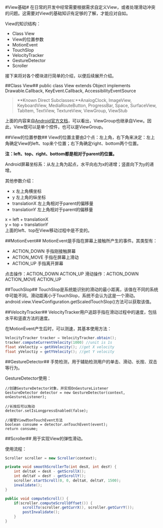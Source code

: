 #View基础#
在日常的开发中经常需要根据需求自定义View，或者处理滑动冲突的问题。这需要对View的基础知识有足够的了解，才能应对自如。

View的知识结构：
 - Class View
 - View的位置参数
 - MotionEvent
 - TouchSlop
 - VelocityTracker
 - GestureDetector
 - Scroller

接下来将对各个模块进行简单的介绍，以便后续展开介绍。

##Class View##
public class View extends Object implements Drawable.Callback, KeyEvent.Callback, AccessibilityEventSource
> **Known Direct Subclasses:**AnalogClock, ImageView, KeyboardView, MediaRouteButton, ProgressBar, Space, SurfaceView, TabItem, TextView, TextureView, ViewGroup, ViewStub

上面的内容来自[Android官方文档](https://developer.android.google.cn/reference/android/view/View.html)，可以看出，ViewGroup也继承自View。因此，View既可以是单个控件，也可以是ViewGroup。

##View的位置参数##
View的位置主要由2个点：左上角，右下角来决定：左上角确定View的left、top来个位置；右下角确定right、bottom两个位置。

**注：left、top、right、bottom都是相对于parent的位置。**

Android屏幕坐标系：从左上角为起点，水平向右为x的递增；竖直向下为y的递增。

其他参数介绍：
 - x 左上角横坐标
 - y 左上角的纵坐标
 - translationX 左上角相对于parent的偏移量
 - translationY 左上角相对于parent的偏移量

x = left + translationX <br/>
y = top + translationY<br/>
上面的left、top在View移动过程中是不变的。

##MotionEvent##
MotionEvent是手指在屏幕上接触所产生的事件。其类型有：
 - ACTION_DOWN 手指刚接触屏幕
 - ACTION_MOVE 手指在屏幕上滑动
 - ACTION_UP 手指离开屏幕

点击操作：ACTION_DOWN  ACTION_UP
滑动操作：ACTION_DOWN  ACTION_MOVE  ACTION_UP


##TouchSlop##
TouchSlop是系统能识别的滑动的最小距离，该值在不同的系统中可能不同。滑动距离小于TouchSlop，系统不会认为这是一个滑动。
android.view.ViewConfiguration.getScaledTouchSlop()方法可以获取该值。

##VelocityTracker##
VelocityTracker用户追踪手指在滑动过程中的速度，包括水平和竖直方法的速度。

在MotionEvent产生后时，可以测速，其基本使用方法：
``` Java
VelocityTracker tracker = VelocityTracker.obtain();
tracker.computeCurrentVelocity(1000) //unit is 1s
float xVeloctiy = getXVelocity(); //get X velocity
float yVeloctiy = getYVelocity(); //get Y velocity
```

##GestureDetector##
手势检测，用于辅助检测用户的单击、滑动、长按、双击等行为。

GestureDetector使用：
```
//创建GestureDetector对象，并实现OnGestureListener
GestureDetector detector = new GestureDetector(context, onGestureListener);

//长按后可以拖动
detector.setIsLongpressEnabled(false); 

//接管View的onTouchEvent方法
boolean consume = detector.onTouchEvent(event);
return consume;
```

##Scroller##
用于实现View的弹性滑动。

使用流程：
``` Java
Scroller scroller = new Scroller(context);

private void smoothScrollerTo(int desX, int desY) {
    int deltaX = desX - getScrollX();
    int deltaY = desY - getScrollY();
    scroller.startScroll(0, 0, deltaX, deltaY, 1500);
    invalidate();
}

public void computeScroll() {
    if(scroller.computeScrollOffset()) {
        scrollTo(scroller.getCurrX(), scroller.getCurrY());
        postInvalidate();
    }
}
```